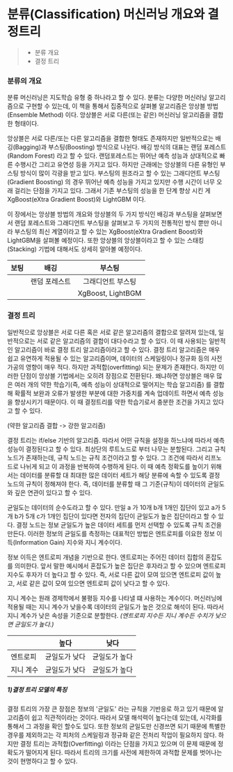 # 분류(Classification) 머신러닝 개요와 결정트리				

> - 분류 개요
> - 결정 트리



### 분류의 개요



 분류 머신러닝은 지도학습 유형 중 하나라고 할 수 있다. 분류는 다양한 머신러닝 알고리즘으로 구현할 수 있는데, 이 책을 통해서 집중적으로 살펴볼 알고리즘은 앙상블 방법(Ensemble Method) 이다. 앙상블은 서로 다른(또는 같은) 머신러닝 알고리즘을 결합한 형태이다.

 

 앙상블은 서로 다른/또는 다른 알고리즘을 결합한 형태도 존재하지만 일반적으로는 배깅(Bagging)과 부스팅(Boosting) 방식으로 나뉜다. 배깅 방식의 대표는 랜덤 포레스트(Random Forest) 라고 할 수 있다. 랜덤포레스트는 뛰어난 예측 성능과 상대적으로 빠른 수행시간 그리고 유연성 등을 가지고 있다. 하지만 근래에는 앙상블의 다른 유형인 부스팅 방식이 많이 각광을 받고 있다. 부스팅의 원조라고 할 수 있는 그래디언트 부스팅(Gradient Boosting) 의 경우 뛰어난 예측 성능을 가지고 있지만 수행 시간이 너무 오래 걸리는 단점을 가지고 있다. 그래서 기존 부스팅의 성능을 한 단계 향상 시킨 게 XgBoost(eXtra Gradient Boost)와 LightGBM 이다.

 

 이 장에서는 앙상블 방법의 개요와 앙상블의 두 가지 방식인 배깅과 부스팅을 살펴보면서 랜덤 포레스트와 그래디언트 부스팅을 살펴보고 두 가지의 전통적인 방식 뿐만 아니라 부스팅의 최신 계열이라고 할 수 있는 XgBoost(eXtra Gradient Boost)와 LightGBM을 살펴볼 예정이다. 또한 앙상블의 앙상블이라고 할 수 있는 스태킹(Stacking) 기법에 대해서도 상세히 알아볼 예정이다.



| 보팅 |     배깅      |      부스팅       |
| :--: | :-----------: | :---------------: |
|      | 랜덤 포레스트 | 그래디언트 부스팅 |
|      |               | XgBoost, LightBGM |



### 결정 트리



 일반적으로 앙상블은 서로 다른 혹은 서로 같은 알고리즘의 결합으로 알려져 있는데, 일반적으로는 서로 같은 알고리즘의 결합이 대다수라고 할 수 있다. 이 때 사용되는 일반적인 알고리즘이 바로 결정 트리 알고리즘이라고 할 수 있다. 결정 트리 알고리즘은 매우 쉽고 유연하게 적용될 수 있는 알고리즘이며, 데이터의 스케일링이나 정규화 등의 사전 가공의 영향이 매우 적다. 하지만 과적합(overfitting) 되는 문제가 존재한다. 하지만 이러한 단점이 앙상블 기법에서는 오히려 장점으로 전환된다. 왜냐하면 앙상블은 매우 많은 여러 개의 약한 학습기(즉, 예측 성능이 상대적으로 떨어지는 학습 알고리즘) 를 결합해 확률적 보완과 오류가 발생한 부분에 대한 가중치를 계속 업데이트 하면서 예측 성능을 향상시키기 때문이다. 이 때 결정트리를 약한 학습기로서 충분한 조건을 가지고 있다고 할 수 있다. 

(약한 알고리즘 결합 -> 강한 알고리즘)

 

 결정 트리는 if/else 기반의 알고리즘. 따라서 어떤 규칙을 설정을 하느냐에 따라서 예측성능이 결정된다고 할 수 있다. 최상단의 루트노드로 부터 나무는 분할된다. 그리고 규칙 노드가 존재하는데, 규칙 노드는 규칙 조건이라고 할 수 있다. 그 조건에 따라서 리프노드로 나뉘게 되고 이 과정을 반복하여 수행하게 된다. 이 때 예측 정확도를 높이기 위해서는 데이터를 분류할 대 최대한 많은 데이터 세트가 해당 분류에 속할 수 있도록 결정 노드의 규칙이 정해져야 한다. 즉, 데이터를 분류할 때 그 기준(규칙)이 데이터의 균일도와 깊은 연관이 있다고 할 수 있다. 

 

 균일도는 데이터의 순수도라고 할 수 있다. 만일 a 가 10개 b개 1개인 집단이 있고 a가 5개 b가 5개 c가 1개인 집단이 있다면 전자의 집단이 균일도가 높은 집단이라고 할 수 있다. 결정 노드는 정보 균일도가 높은 데이터 세트를 먼저 선택할 수 있도록 규칙 조건을 만든다. 이러한 정보의 균일도를 측정하는 대표적인 방법은 엔트로피를 이요한 정보 이득(Information Gain) 지수와 지니 계수이다.

 

 정보 이득은 엔트로피 개념을 기반으로 한다. 엔트로피는 주어진 데이터 집합의 혼잡도를 의미한다. 앞서 말한 예시에서 혼잡도가 높은 집단은 후자라고 할 수 있으며 엔트로피 지수도 후자가 더 높다고 할 수 있다. 즉, 서로 다른 값이 모여 있으면 엔트로피 값이 높고, 서로 같은 값이 모여 있으면 엔트로피 값이 낮다고 할 수 있다.

 

 지니 계수는 원래 경제학에서 불평등 지수를 나타낼 떄 사용하는 계수이다. 머신러닝에 적용될 때는 지니 계수가 낮을수록 데이터의 균일도가 높은 것으로 해석이 된다. 따라서 지니 계수가 낮은 속성을 기준으로 분할한다. *(엔트로피 지수든 지니 계수든 수치가 낮으면 균일도가 높다.)*



|           | 높다          | 낮다          |
| --------- | ------------- | ------------- |
| 엔트로피  | 균일도가 낮다 | 균일도가 높다 |
| 지니 계수 | 균일도가 낮다 | 균일도가 높다 |



##### 1)결정 트리 모델의 특징



 결정 트리의 가장 큰 장점은 정보의 '균일도' 라는 규칙을 기반응로 하고 있기 때문에 알고리즘이 쉽고 직관적이라는 것이다. 따라서 모델 해석력이 높다는데 있는데, 시각화를 통해서 그 과정을 확인 할수도 있다. 또한 정보의 균일도만 신경쓰면 되기 때문에 특별한 경우를 제외하고는 각 피처의 스케일링과 정규화 같은 전처리 작업이 필요하지 않다. 하지만 결정 트리는 과적합(Overfitting) 이라는 단점을 가지고 있으며 이 문제 때문에 정확도가 떨어지게 된다. 따라서 트리의 크기를 사전에 제한하여 과적합 문제를 벗어나는 것이 현명하다고 할 수 있다.